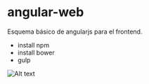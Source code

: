 # angular-web
Esquema básico de angularjs para el frontend.

- install npm
- install bower
- gulp


![Alt text](https://dl.dropboxusercontent.com/u/71797896/Captura%20de%20pantalla%202016-01-12%20a%20la(s)%2011.16.53%20p.m..png?raw=true "Optional title")

